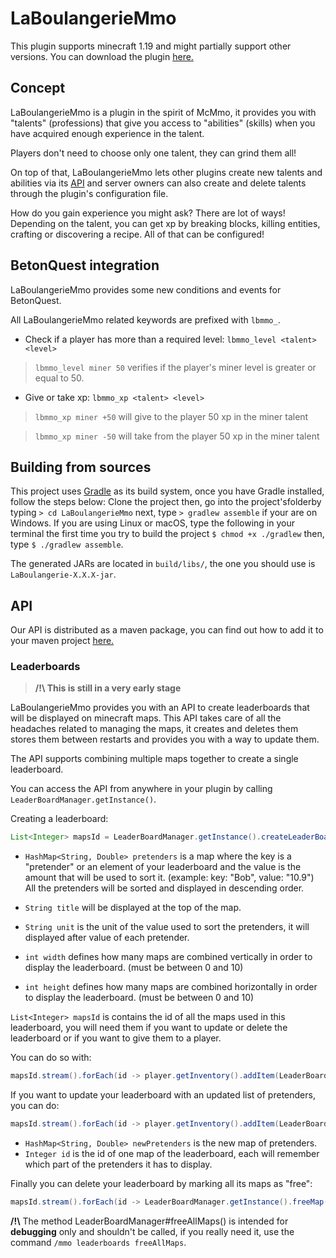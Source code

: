 # LaBoulangerieMmo

This plugin supports minecraft 1.19 and might partially support other versions.
You can download the plugin [here.](https://github.com/LaBoulangerie/LaBoulangerieMmo/releases/latest)

## Concept

LaBoulangerieMmo is a plugin in the spirit of McMmo, it provides you with "talents" (professions) that give you access to "abilities" (skills) when you have acquired enough experience in the talent.

Players don't need to choose only one talent, they can grind them all!

On top of that, LaBoulangerieMmo lets other plugins create new talents and abilities via its [API](#api) and server owners can also create and delete talents through the plugin's configuration file.

How do you gain experience you might ask? There are lot of ways! Depending on the talent, you can get xp by breaking blocks, killing entities, crafting or discovering a recipe. All of that can be configured!

## BetonQuest integration

LaBoulangerieMmo provides some new conditions and events for BetonQuest.

All LaBoulangerieMmo related keywords are prefixed with `lbmmo_`.

- Check if a player has more than a required level: `lbmmo_level <talent> <level>`
> `lbmmo_level miner 50` verifies if the player's miner level is greater or equal to 50.

- Give or take xp: `lbmmo_xp <talent> <level>`
> `lbmmo_xp miner +50` will give to the player 50 xp in the miner talent

> `lbmmo_xp miner -50` will take from the player 50 xp in the miner talent

## Building from sources

This project uses [Gradle](https://gradle.org/) as its build system, once you have Gradle installed, follow the steps below:
Clone the project then, go into the project'sfolderby typing `> cd LaBoulangerieMmo` next, type `> gradlew assemble` if your are on Windows.
If you are using Linux or macOS, type the following in your terminal the first time you try to build the project `$ chmod +x ./gradlew` then, type `$ ./gradlew assemble`.

The generated JARs are located in `build/libs/`, the one you should use is `LaBoulangerie-X.X.X-jar`.

## API

Our API is distributed as a maven package, you can find out how to add it to your maven project [here.](https://github.com/LaBoulangerie/LaBoulangerieMmo/packages/1356101)
### Leaderboards

> **/!\ This is still in a very early stage**

LaBoulangerieMmo provides you with an API to create leaderboards that will be displayed on minecraft maps.
This API takes care of all the headaches related to managing the maps, it creates and deletes them stores them between restarts and provides you with a way to update them.

The API supports combining multiple maps together to create a single leaderboard.

You can access the API from anywhere in your plugin by calling `LeaderBoardManager.getInstance()`.

Creating a leaderboard:

```java
List<Integer> mapsId = LeaderBoardManager.getInstance().createLeaderBoard(pretenders, title, unit, width, height)
```

- `HashMap<String, Double> pretenders` is a map where the key is a "pretender" or an element of your leaderboard and the value is the amount that will be used to sort it. (example: key: "Bob", value: "10.9")
All the pretenders will be sorted and displayed in descending order.

- `String title` will be displayed at the top of the map.
- `String unit` is the unit of the value used to sort the pretenders, it will displayed after value of each pretender.
- `int width` defines how many maps are combined vertically in order to display the leaderboard. (must be between 0 and 10)
- `int height` defines how many maps are combined horizontally in order to display the leaderboard. (must be between 0 and 10)

`List<Integer> mapsId` is contains the id of all the maps used in this leaderboard, you will need them if you want to update or delete the leaderboard or if you want to give them to a player.

You can do so with:
```java
mapsId.stream().forEach(id -> player.getInventory().addItem(LeaderBoardManager.getInstance().getMapItem(id)));
```

If you want to update your leaderboard with an updated list of pretenders, you can do:

```java
mapsId.stream().forEach(id -> player.getInventory().addItem(LeaderBoardManager.getInstance().updateMap(id, newPretenders)));
```
- `HashMap<String, Double> newPretenders` is the new map of pretenders.
- `Integer id` is the id of one map of the leaderboard, each will remember which part of the pretenders it has to display.

Finally you can delete your leaderboard by marking all its maps as "free":
```java
mapsId.stream().forEach(id -> LeaderBoardManager.getInstance().freeMap(id));
```

**/!\\** The method LeaderBoardManager#freeAllMaps() is intended for **debugging** only and shouldn't be called, if you really need it, use the command `/mmo leaderboards freeAllMaps`.
